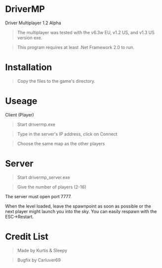 # DriverMP

Driver Multiplayer 1.2 Alpha

> The multiplayer was tested with the v6.3w EU, v1.2 US, and v1.3 US version exe.

> This program requires at least .Net Framework 2.0 to run.

# Installation

> Copy the files to the game's directory.

# Useage

Client (Player)

> Start drivermp.exe

> Type in the server's IP address, click on Connect

> Choose the same map as the other players

# Server

> Start drivermp_server.exe

> Give the number of players (2-16)

The server must open port 7777.

When the level loaded, leave the spawnpoint as soon as possible or
the next player might launch you into the sky. You can easily respawn
with the ESC->Restart.

# Credit List

> Made by Kurtis & Sleepy

> Bugfix by Carluver69
